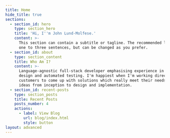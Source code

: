 ```yaml
---
title: Home
hide_title: true
sections:
  - section_id: hero
    type: section_hero
    title: 'Hi, I''m John Lund-Molfese.'
    content: >-
      This section can contain a subtitle or tagline. The recommended length is
      one to three sentences, but can be changed as you prefer.
  - section_id: about
    type: section_content
    title: Who Am I?
    content: >-
      Language-agnostic full-stack developer emphasising experience in architectural 
      design and automated testing. I'm happiest when I'm working directly with my 
      customers to come up with solutions which really meet their needs, taking ambiguous
      ideas from inception to design and implementation.
  - section_id: recent-posts
    type: section_posts
    title: Recent Posts
    posts_number: 4
    actions:
      - label: View Blog
        url: blog/index.html
        style: button
layout: advanced
---
```

